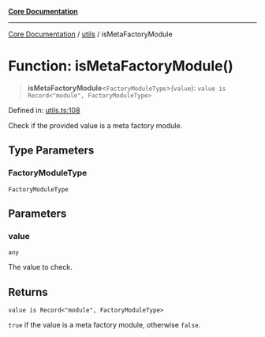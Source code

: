 [**Core Documentation**](../../README.md)

***

[Core Documentation](../../README.md) / [utils](../README.md) / isMetaFactoryModule

# Function: isMetaFactoryModule()

> **isMetaFactoryModule**\<`FactoryModuleType`\>(`value`): `value is Record<"module", FactoryModuleType>`

Defined in: [utils.ts:108](https://github.com/stonemjs/core/blob/e2200da501349da1fec304d821c002bb6d055b61/src/utils.ts#L108)

Check if the provided value is a meta factory module.

## Type Parameters

### FactoryModuleType

`FactoryModuleType`

## Parameters

### value

`any`

The value to check.

## Returns

`value is Record<"module", FactoryModuleType>`

`true` if the value is a meta factory module, otherwise `false`.
